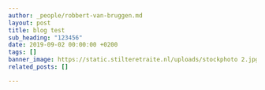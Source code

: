 ```yaml
---
author: _people/robbert-van-bruggen.md
layout: post
title: blog test
sub_heading: "123456"
date: 2019-09-02 00:00:00 +0200
tags: []
banner_image: https://static.stilteretraite.nl/uploads/stockphoto 2.jpg
related_posts: []

---
```

